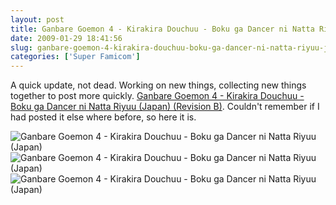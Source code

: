 ```yaml
---
layout: post
title: Ganbare Goemon 4 - Kirakira Douchuu - Boku ga Dancer ni Natta Riyuu (Japan) (Revision B)
date: 2009-01-29 18:41:56
slug: ganbare-goemon-4-kirakira-douchuu-boku-ga-dancer-ni-natta-riyuu-japan-revision-b
categories: ['Super Famicom']
---
```


A quick update, not dead. Working on new things, collecting new things together to post more quickly. [Ganbare Goemon 4 - Kirakira Douchuu - Boku ga Dancer ni Natta Riyuu (Japan) (Revision B)](http://superfamicom.org/info/ganbare-goemon-4-kirakira-douchuu-boku-ga-dancer-ni-natta-riyuu/ "Ganbare Goemon 4 - Kirakira Douchuu - Boku ga Dancer ni Natta Riyuu (Japan) (Revision B) ROM"). Couldn't remember if I had posted it else where before, so here it is.

![Ganbare Goemon 4 - Kirakira Douchuu - Boku ga Dancer ni Natta Riyuu (Japan)](https://snes.in/screenshots/ganbare-goemon-4-kirakira-douchuu-boku-ga-dancer-ni-natta-riyuu.1.png "Ganbare Goemon 4 - Kirakira Douchuu - Boku ga Dancer ni Natta Riyuu (Japan)")
![Ganbare Goemon 4 - Kirakira Douchuu - Boku ga Dancer ni Natta Riyuu (Japan)](https://snes.in/screenshots/ganbare-goemon-4-kirakira-douchuu-boku-ga-dancer-ni-natta-riyuu.2.png "Ganbare Goemon 4 - Kirakira Douchuu - Boku ga Dancer ni Natta Riyuu (Japan)")
![Ganbare Goemon 4 - Kirakira Douchuu - Boku ga Dancer ni Natta Riyuu (Japan)](https://snes.in/screenshots/ganbare-goemon-4-kirakira-douchuu-boku-ga-dancer-ni-natta-riyuu.3.png "Ganbare Goemon 4 - Kirakira Douchuu - Boku ga Dancer ni Natta Riyuu (Japan)")
